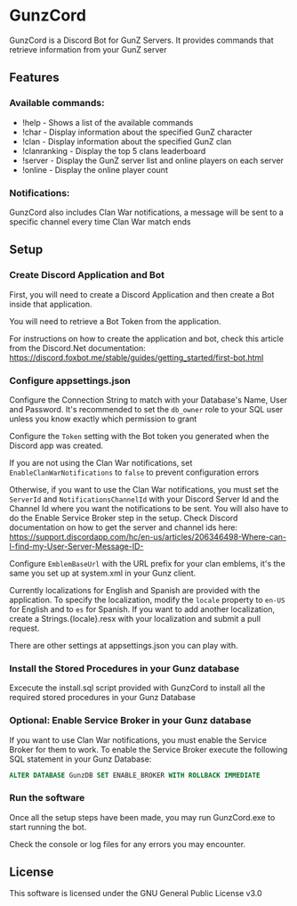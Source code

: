 # GunzCord
GunzCord is a Discord Bot for GunZ Servers.
It provides commands that retrieve information from your GunZ server

## Features
### Available commands:
- !help - Shows a list of the available commands
- !char <name> - Display information about the specified GunZ character
- !clan <name> - Display information about the specified GunZ clan
- !clanranking - Display the top 5 clans leaderboard
- !server - Display the GunZ server list and online players on each server
- !online - Display the online player count
  
### Notifications:
GunzCord also includes Clan War notifications, a message will be sent to a specific channel every time Clan War match ends

## Setup
### Create Discord Application and Bot
First, you will need to create a Discord Application and then create a Bot inside that application. 

You will need to retrieve a Bot Token from the application.

For instructions on how to create the application and bot, check this article from the Discord.Net documentation:
https://discord.foxbot.me/stable/guides/getting_started/first-bot.html

### Configure appsettings.json
Configure the Connection String to match with your Database's Name, User and Password.
It's recommended to set the `db_owner` role to your SQL user unless you know exactly which permission to grant

Configure the `Token` setting with the Bot token you generated when the Discord app was created.

If you are not using the Clan War notifications, set `EnableClanWarNotifications` to `false` to prevent configuration errors

Otherwise, if you want to use the Clan War notifications, you must set the `ServerId` and `NotificationsChannelId` with your Discord Server Id and the Channel Id where you want the notifications to be sent. You will also have to do the Enable Service Broker step in the setup.
Check Discord documentation on how to get the server and channel ids here: https://support.discordapp.com/hc/en-us/articles/206346498-Where-can-I-find-my-User-Server-Message-ID-

Configure `EmblemBaseUrl` with the URL prefix for your clan emblems, it's the same you set up at system.xml in your Gunz client.

Currently localizations for English and Spanish are provided with the application.
To specify the localization, modify the `locale` property to `en-US` for English and to `es` for Spanish.
If you want to add another localization, create a Strings.{locale}.resx with your localization and submit a pull request.

There are other settings at appsettings.json you can play with.

### Install the Stored Procedures in your Gunz database
Excecute the install.sql script provided with GunzCord to install all the required stored procedures in your Gunz Database

### Optional: Enable Service Broker in your Gunz database
If you want to use Clan War notifications, you must enable the Service Broker for them to work.
To enable the Service Broker execute the following SQL statement in your Gunz Database:

```SQL
ALTER DATABASE GunzDB SET ENABLE_BROKER WITH ROLLBACK IMMEDIATE
```

### Run the software
Once all the setup steps have been made, you may run GunzCord.exe to start running the bot.

Check the console or log files for any errors you may encounter.
## License
This software is licensed under the GNU General Public License v3.0

